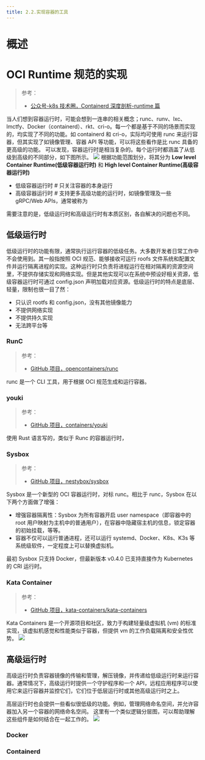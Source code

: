 ```yaml
---
title: 2.2.实现容器的工具
---
```


# 概述

# OCI Runtime 规范的实现

> 参考：
> - [公众号-k8s 技术圈，Containerd 深度剖析-runtime 篇](https://mp.weixin.qq.com/s/NPxLLhRkpNdTgVcKQSLcFA)

当人们想到容器运行时，可能会想到一连串的相关概念；runc、runv、lxc、lmctfy、Docker（containerd）、rkt、cri-o。每一个都是基于不同的场景而实现的，均实现了不同的功能。如 containerd 和 cri-o，实际均可使用 runc 来运行容器，但其实现了如镜像管理、容器 API 等功能，可以将这些看作是比 runc 具备的更高级的功能。
可以发现，容器运行时是相当复杂的。每个运行时都涵盖了从低级到高级的不同部分，如下图所示。
![](https://notes-learning.oss-cn-beijing.aliyuncs.com/ctvy4o/1653965809357-01c7d7f1-81d0-49f1-beaa-15bd63e7acd6.png)
根据功能范围划分，将其分为 **Low level Container Runtime(低级容器运行时)** 和 **High level Container Runtime(高级容器运行时)**

- 低级容器运行时 # 只关注容器的本身运行
- 高级容器运行时 # 支持更多高级功能的运行时，如镜像管理及一些 gRPC/Web APIs，通常被称为

需要注意的是，低级运行时和高级运行时有本质区别，各自解决的问题也不同。

## 低级运行时

低级运行时的功能有限，通常执行运行容器的低级任务。大多数开发者日常工作中不会使用到。其一般指按照 OCI 规范、能够接收可运行 roofs 文件系统和配置文件并运行隔离进程的实现。这种运行时只负责将进程运行在相对隔离的资源空间里，不提供存储实现和网络实现。但是其他实现可以在系统中预设好相关资源，低级容器运行时可通过 config.json 声明加载对应资源。低级运行时的特点是底层、轻量，限制也很一目了然：

- 只认识 rootfs 和 config.json，没有其他镜像能力
- 不提供网络实现
- 不提供持久实现
- 无法跨平台等

### RunC

> 参考：
> - [GitHub 项目，opencontainers/runc](https://github.com/opencontainers/runc)

runc 是一个 CLI 工具，用于根据 OCI 规范生成和运行容器。

### youki

> 参考：
> - [GitHub 项目，containers/youki](https://github.com/containers/youki)

使用 Rust 语言写的，类似于 Runc 的容器运行时，

### Sysbox

> 参考：
> - [GitHub 项目，nestybox/sysbox](https://github.com/nestybox/sysbox)

Sysbox 是一个新型的 OCI 容器运行时，对标 runc。相比于 runc，Sysbox 在以下两个方面做了增强：

- 增强容器隔离性：Sysbox 为所有容器开启 user namespace（即容器中的 root 用户映射为主机中的普通用户），在容器中隐藏宿主机的信息，锁定容器的初始挂载，等等。
- 容器不仅可以运行普通进程，还可以运行 systemd、Docker、K8s、K3s 等系统级软件，一定程度上可以替换虚拟机。

最初 Sysbox 只支持 Docker，但最新版本 v0.4.0 已支持直接作为 Kubernetes 的 CRI 运行时。

### Kata Container

> 参考：
> - [GitHub 项目，kata-containers/kata-containers](https://github.com/kata-containers/kata-containers)

Kata Containers 是一个开源项目和社区，致力于构建轻量级虚拟机 (vm) 的标准实现，该虚拟机感觉和性能类似于容器，但提供 vm 的工作负载隔离和安全性优势。
![](https://notes-learning.oss-cn-beijing.aliyuncs.com/ctvy4o/1616122531941-6b13921a-78c5-45a1-9a38-6695b517bca8.png)

## 高级运行时

高级运行时负责容器镜像的传输和管理，解压镜像，并传递给低级运行时来运行容器。通常情况下，高级运行时提供一个守护程序和一个 API，远程应用程序可以使用它来运行容器并监控它们，它们位于低层运行时或其他高级运行时之上。

高层运行时也会提供一些看似很低级的功能。例如，管理网络命名空间，并允许容器加入另一个容器的网络命名空间。
这里有一个类似逻辑分层图，可以帮助理解这些组件是如何结合在一起工作的。
![](https://notes-learning.oss-cn-beijing.aliyuncs.com/ctvy4o/1653966607306-f97afdfd-66fd-4d4d-ab04-364b1b60f27e.png)

### Docker

### Containerd
